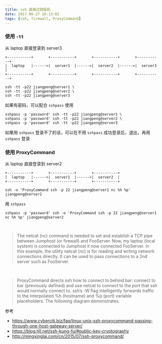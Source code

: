 ```yaml
---
title: ssh 直接过跳板机
date: 2017-06-27 16:13:02
tags: [ssh, firewall, ProxyCommand]
---
```


### 使用 `-tt`

从 laptop 直接登录到 server3

```
+-----------+       +-----------+       +-----------+       +-----------+
|  laptop   |------>|  server1  |------>|  server2  |------>|  server3  |
+-----------+       +-----------+       +-----------+       +-----------+
```

```
ssh -tt -p22 jiangpeng@server1 \
ssh -tt -p22 jiangpeng@server2 \
ssh -tt -p22 jiangpeng@server3
```

<!--more-->

如果有密码，可以配合 `sshpass` 使用


```
sshpass -p 'password' ssh -tt -p22 jiangpeng@server1 \
sshpass -p 'password' ssh -tt -p22 jiangpeng@server2 \
sshpass -p 'password' ssh -tt -p22 jiangpeng@server3
```

如果用 `sshpass` 登录不了的话，可以在不用 `sshpass` 成功登录后，退出，再用 `sshpass` 登录




### 使用 ProxyCommand

从 laptop 直接登录到 server2

```
+-----------+       +-----------+       +-----------+
|  laptop   |------>|  server1  |------>|  server2  |
+-----------+       +-----------+       +-----------+
```

`ssh -o 'ProxyCommand ssh -p 22 jiangpeng@server1 nc %h %p' jiangpeng@server2`

用 `sshpass`

`sshpass -p 'password' ssh -o 'ProxyCommand ssh -p 22 jiangpeng@server1 nc %h %p' jiangpeng@server2`


</br>


> The netcat (nc) command is needed to set and establish a TCP pipe between Jumphost (or firewall) and FooServer. Now, my laptop (local system) is connected to Jumphost it now connected FooServer. In this example, the utility netcat (nc) is for reading and writing network connections directly. It can be used to pass connections to a 2nd server such as FooServer.

</br>

> ProxyCommand directs ssh how to connect to behind.bar: connect to bar (previously defined) and use netcat to connect to the port that ssh would normally connect to. ssh’s -W flag intelligently forwards traffic to the interpolated %h (hostname) and %p (port) variable placeholders. The following diagram demonstrates.

参考

* <https://www.cyberciti.biz/faq/linux-unix-ssh-proxycommand-passing-through-one-host-gateway-server/>
* <https://blog.tjll.net/ssh-kung-fu/#public-key-cryptography>
* <http://mingxinglai.com/cn/2015/07/ssh-proxycommand/>